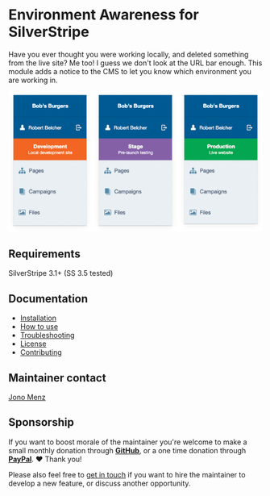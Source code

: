 # Environment Awareness for SilverStripe

Have you ever thought you were working locally, and deleted something from the live site? Me too! I guess we don't look at the URL bar enough. This module adds a notice to the CMS to let you know which environment you are working in.

![CMS menu comparison](docs/images/left-menu-comparison.png)

## Requirements

SilverStripe 3.1+ (SS 3.5 tested)

## Documentation

* [Installation](docs/en/installation.md)
* [How to use](docs/en/how-to-use.md)
* [Troubleshooting](docs/en/troubleshooting.md)
* [License](license.md)
* [Contributing](contributing.md)

## Maintainer contact

[Jono Menz](https://jonomenz.com)

## Sponsorship

If you want to boost morale of the maintainer you're welcome to make a small monthly donation through [**GitHub**](https://github.com/sponsors/jonom), or a one time donation through [**PayPal**](https://www.paypal.com/cgi-bin/webscr?cmd=_s-xclick&hosted_button_id=Z5HEZREZSKA6A). ❤️ Thank you!

Please also feel free to [get in touch](https://jonomenz.com) if you want to hire the maintainer to develop a new feature, or discuss another opportunity.
